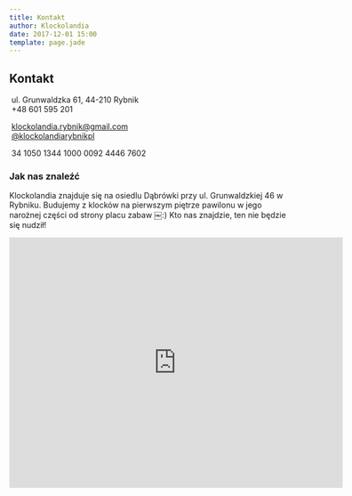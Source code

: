 ```yaml
---
title: Kontakt
author: Klockolandia
date: 2017-12-01 15:00
template: page.jade
---
```


## Kontakt

<span class="icon fa-map-marker">&nbsp;ul. Grunwaldzka 61, 44-210 Rybnik<br>
<span class="icon fa-phone"></span>&nbsp;+48 601 595 201

<span class="icon fa-envelope">&nbsp;[klockolandia.rybnik@gmail.com](mailto:klockolandia.rybnik@gmail.com)<br>
<span class="icon fa-facebook">&nbsp;[@klockolandiarybnikpl](https://www.facebook.com/klockolandiarybnikpl/)

<span class="icon fa-bank"></span>&nbsp;34 1050 1344 1000 0092 4446 7602


### Jak nas znaleźć

Klockolandia znajduje się na osiedlu Dąbrówki przy ul. Grunwaldzkiej 46 w Rybniku. Budujemy z klocków na pierwszym piętrze pawilonu w jego narożnej części od strony placu zabaw ￼:) Kto nas znajdzie, ten nie będzie się nudził!

<iframe src="https://www.google.com/maps/embed?pb=!1m18!1m12!1m3!1d2559.5426746159837!2d18.51784951571852!3d50.09484867942787!2m3!1f0!2f0!3f0!3m2!1i1024!2i768!4f13.1!3m3!1m2!1s0x47114f3a482d0565%3A0xf5e2ba306c1dd48e!2sKlockolandia+Rybnik!5e0!3m2!1sen!2spl!4v1512308575819" width="600" height="450" frameborder="0" style="border:0" allowfullscreen></iframe>
